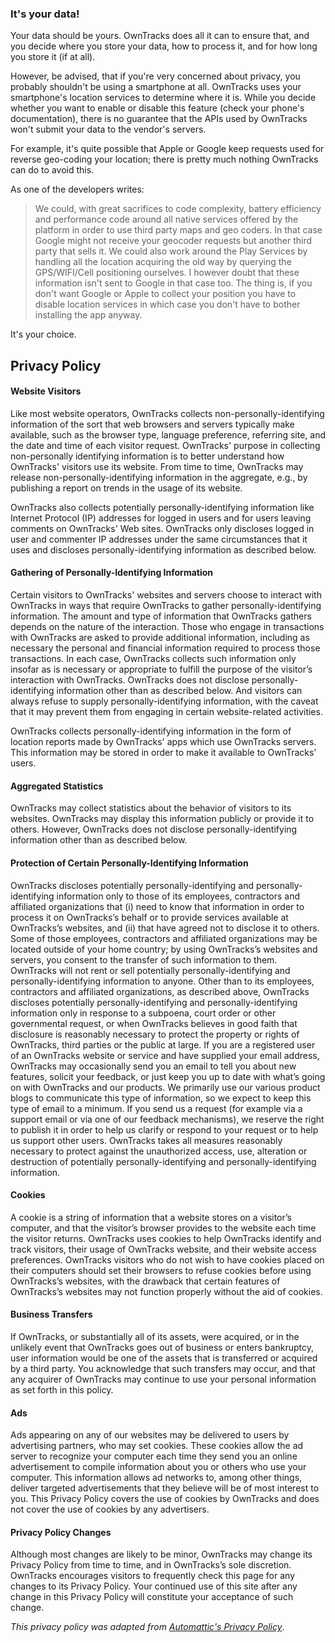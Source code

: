 ### It's your data!

Your data should be yours. OwnTracks does all it can to ensure that,
and you decide where you store your data, how to process it, and for
how long you store it (if at all).

However, be advised, that if you're very concerned about privacy,
you probably shouldn't be using a smartphone at all. OwnTracks uses
your smartphone's location services to determine where it is. While
you decide whether you want to enable or disable this feature (check
your phone's documentation), there is no guarantee that the APIs used
by OwnTracks won't submit your data to the vendor's servers.

For example, it's quite possible that Apple or Google keep requests
used for reverse geo-coding your location; there is pretty much
nothing OwnTracks can do to avoid this.

As one of the developers writes:

> We could, with great sacrifices to code complexity, battery efficiency and
> performance code around all native services offered by the platform in order
> to use third party maps and geo coders. In that case Google might not receive
> your geocoder requests but another third party that sells it. We could also
> work around the Play Services by handling all the location acquiring the old
> way by querying the GPS/WIFI/Cell positioning ourselves.  I however doubt
> that these information isn't sent to Google in that case too. The thing is,
> if you don't want Google or Apple to collect your position you have to
> disable location services in which case you don't have to bother installing
> the app anyway.

It's your choice.


## Privacy Policy

#### Website Visitors

Like most website operators, OwnTracks collects non-personally-identifying information of the sort that web browsers and servers typically make available, such as the browser type, language preference, referring site, and the date and time of each visitor request. OwnTracks' purpose in collecting non-personally identifying information is to better understand how OwnTracks' visitors use its website. From time to time, OwnTracks may release non-personally-identifying information in the aggregate, e.g., by publishing a report on trends in the usage of its website.

OwnTracks also collects potentially personally-identifying information like Internet Protocol (IP) addresses for logged in users and for users leaving comments on OwnTracks' Web sites. OwnTracks only discloses logged in user and commenter IP addresses under the same circumstances that it uses and discloses personally-identifying information as described below.

#### Gathering of Personally-Identifying Information

Certain visitors to OwnTracks' websites and servers choose to interact with OwnTracks in
ways that require OwnTracks to gather personally-identifying information. The
amount and type of information that OwnTracks gathers depends on the nature of
the interaction. Those who engage in
transactions with OwnTracks
are asked to provide additional information,
including as necessary the personal and financial information required to
process those transactions. In each case, OwnTracks collects such information
only insofar as is necessary or appropriate to fulfill the purpose of the
visitor’s interaction with OwnTracks. OwnTracks does not disclose
personally-identifying information other than as described below. And visitors
can always refuse to supply personally-identifying information, with the caveat
that it may prevent them from engaging in certain website-related activities.

OwnTracks collects personally-identifying information in the form of location
reports made by OwnTracks' apps which use OwnTracks servers. This information
may be stored in order to make it available to OwnTracks' users.

#### Aggregated Statistics

OwnTracks may collect statistics about the behavior of visitors to its
websites. 
OwnTracks may display this information publicly or provide it to others.
However, OwnTracks does not disclose personally-identifying information other
than as described below.

#### Protection of Certain Personally-Identifying Information

OwnTracks discloses potentially personally-identifying and
personally-identifying information only to those of its employees, contractors
and affiliated organizations that (i) need to know that information in order to
process it on OwnTracks’s behalf or to provide services available at
OwnTracks’s websites, and (ii) that have agreed not to disclose it to others.
Some of those employees, contractors and affiliated organizations may be
located outside of your home country; by using OwnTracks’s websites and servers, you
consent to the transfer of such information to them. OwnTracks will not rent or
sell potentially personally-identifying and personally-identifying information
to anyone. Other than to its employees, contractors and affiliated
organizations, as described above, OwnTracks discloses potentially
personally-identifying and personally-identifying information only in response
to a subpoena, court order or other governmental request, or when OwnTracks
believes in good faith that disclosure is reasonably necessary to protect the
property or rights of OwnTracks, third parties or the public at large. If you
are a registered user of an OwnTracks website or service and have supplied your email
address, OwnTracks may occasionally send you an email to tell you about new
features, solicit your feedback, or just keep you up to date with what’s going
on with OwnTracks and our products. We primarily use our various product blogs
to communicate this type of information, so we expect to keep this type of
email to a minimum. If you send us a request (for example via a support email
or via one of our feedback mechanisms), we reserve the right to publish it in
order to help us clarify or respond to your request or to help us support other
users. OwnTracks takes all measures reasonably necessary to protect against the
unauthorized access, use, alteration or destruction of potentially
personally-identifying and personally-identifying information.

#### Cookies

A cookie is a string of information that a website stores on a visitor’s computer, and that the visitor’s browser provides to the website each time the visitor returns. OwnTracks uses cookies to help OwnTracks identify and track visitors, their usage of OwnTracks website, and their website access preferences. OwnTracks visitors who do not wish to have cookies placed on their computers should set their browsers to refuse cookies before using OwnTracks’s websites, with the drawback that certain features of OwnTracks’s websites may not function properly without the aid of cookies.

#### Business Transfers

If OwnTracks, or substantially all of its assets, were acquired, or in the unlikely event that OwnTracks goes out of business or enters bankruptcy, user information would be one of the assets that is transferred or acquired by a third party. You acknowledge that such transfers may occur, and that any acquirer of OwnTracks may continue to use your personal information as set forth in this policy.

#### Ads

Ads appearing on any of our websites may be delivered to users by advertising partners, who may set cookies. These cookies allow the ad server to recognize your computer each time they send you an online advertisement to compile information about you or others who use your computer. This information allows ad networks to, among other things, deliver targeted advertisements that they believe will be of most interest to you. This Privacy Policy covers the use of cookies by OwnTracks and does not cover the use of cookies by any advertisers.

#### Privacy Policy Changes

Although most changes are likely to be minor, OwnTracks may change its Privacy
Policy from time to time, and in OwnTracks’s sole discretion. OwnTracks
encourages visitors to frequently check this page for any changes to its
Privacy Policy. Your continued use of this site
after any change in this Privacy Policy will constitute your acceptance of such
change.




_This privacy policy was adapted from [Automattic's Privacy Policy](http://automattic.com/privacy/)_.
